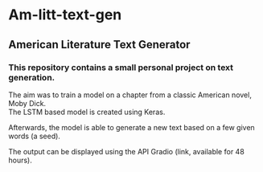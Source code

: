 # Am-litt-text-gen 
## American Literature Text Generator

### This repository contains a small personal project on text generation.

The aim was to train a model on a chapter from a classic American novel, Moby Dick. 
\
The LSTM based model is created using Keras.

Afterwards, the model is able to generate a new text based on a few given words (a seed).

The output can be displayed using the API Gradio (link, available for 48 hours).

